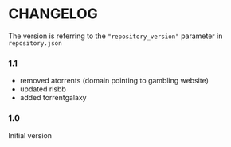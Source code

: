 # CHANGELOG

The version is referring to the `"repository_version"` parameter in `repository.json`

### 1.1

- removed atorrents (domain pointing to gambling website)
- updated rlsbb
- added torrentgalaxy

### 1.0

Initial version